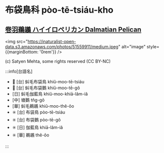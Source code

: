 # 布袋鳥科 pòo-tē-tsiáu-kho

## [卷羽鵜鶘 ハイイロペリカン Dalmatian Pelican](https://ebird.org/species/dalpel1)

<img src="https://inaturalist-open-data.s3.amazonaws.com/photos/51559911/medium.jpeg" alt="image" style={{marginBottom: '0rem'}} />

<p className="image-caption">
(c) Satyen Mehta, some rights reserved (CC BY-NC)
</p>

:::info[台語名]

- 🎯 [台] 虯毛布袋鳥 khiû-moo-tē-tsiáu
- 🎯 [台] 虯毛布袋鵝 khiû-moo-tē-gô
- [日] 虯毛伽藍鳥 khiû-moo-khiā-lâm-iâ
- [中] 塘鵝 tn̂g-gô
- [華] 虯毛鵜鶘 khiû-moo-thê-ôo
- ✳️ [台] 布袋鳥 pòo-tē-tsiáu
- ✳️ [台] 布袋鵝 pòo-tē-gô
- ✳️ [日] 伽藍鳥 khiā-lâm-iâ
- ✳️ [華] 鵜鶘 thê-ôo

:::
